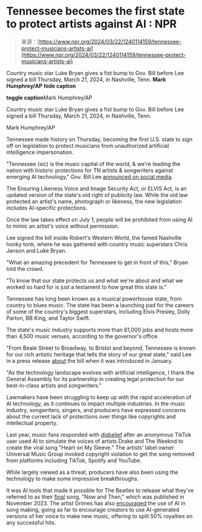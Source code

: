 <!--yml
category: 未分类
date: 2024-05-29 12:34:50
-->

# Tennessee becomes the first state to protect artists against AI : NPR

> 来源：[https://www.npr.org/2024/03/22/1240114159/tennessee-protect-musicians-artists-ai](https://www.npr.org/2024/03/22/1240114159/tennessee-protect-musicians-artists-ai)

Country music star Luke Bryan gives a fist bump to Gov. Bill before Lee signed a bill Thursday, March 21, 2024, in Nashville, Tenn. **Mark Humphrey/AP** ****hide caption****

****toggle caption****Mark Humphrey/AP

Country music star Luke Bryan gives a fist bump to Gov. Bill before Lee signed a bill Thursday, March 21, 2024, in Nashville, Tenn.

Mark Humphrey/AP

Tennessee made history on Thursday, becoming the first U.S. state to sign off on legislation to protect musicians from unauthorized artificial intelligence impersonation.

"Tennessee (sic) is the music capital of the world, & we're leading the nation with historic protections for TN artists & songwriters against emerging AI technology," Gov. Bill Lee [announced on social media](https://www.facebook.com/GovBillLee/).

The Ensuring Likeness Voice and Image Security Act, or ELVIS Act, is an updated version of the state's old right of publicity law. While the old law protected an artist's name, photograph or likeness, the new legislation includes AI-specific protections.

Once the law takes effect on July 1, people will be prohibited from using AI to mimic an artist's voice without permission.

Lee signed the bill inside Robert's Western World, the famed Nashville honky tonk, where he was gathered with country music superstars Chris Janson and Luke Bryan.

"What an amazing precedent for Tennessee to get in front of this," Bryan told the crowd.

"To know that our state protects us and what we're about and what we worked so hard for is just a testament to how great this state is."

Tennessee has long been known as a musical powerhouse state, from country to blues music. The state has been a launching pad for the careers of some of the country's biggest superstars, including Elvis Presley, Dolly Parton, BB King, and Taylor Swift.

The state's music industry supports more than 61,000 jobs and hosts more than 4,500 music venues, according to the governor's office.

"From Beale Street to Broadway, to Bristol and beyond, Tennessee is known for our rich artistic heritage that tells the story of our great state," said Lee in a press release [about](https://www.tn.gov/governor/news/2024/1/10/tennessee-first-in-the-nation-to-address-ai-impact-on-music-industry.html) the bill when it was introduced in January.

"As the technology landscape evolves with artificial intelligence, I thank the General Assembly for its partnership in creating legal protection for our best-in-class artists and songwriters."

Lawmakers have been struggling to keep up with the rapid acceleration of AI technology, as it continues to impact multiple industries. In the music industry, songwriters, singers, and producers have expressed concerns about the current lack of protections over things like copyrights and intellectual property.

Last year, music fans responded with [disbelief](https://www.npr.org/2023/04/21/1171032649/ai-music-heart-on-my-sleeve-drake-the-weeknd) after an anonymous TikTok user used AI to simulate the voices of artists Drake and The Weeknd to create the viral song "Heart on My Sleeve." The artists' label owner Universal Music Group invoked copyright violation to get the song removed from platforms including TikTok, Spotify and YouTube.

While largely viewed as a threat, producers have also been using the technology to make some impressive breakthroughs.

It was AI tools that made it possible for The Beatles to release what they've referred to as their [final](https://www.npr.org/2023/11/07/1197955845/all-songs-considered-draft-11-07-2023) song, "Now and Then," which was published in November 2023\. The artist Grimes has also [encouraged](https://www.npr.org/2023/04/24/1171738670/grimes-ai-songs-voice) the use of AI in song making, going as far to encourage creators to use AI-generated versions of her voice to make new music, offering to split 50% royalties on any successful hits.